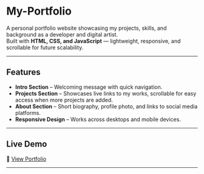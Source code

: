 # My-Portfolio

A personal portfolio website showcasing my projects, skills, and background as a developer and digital artist.  
Built with **HTML, CSS, and JavaScript** — lightweight, responsive, and scrollable for future scalability.

---

##  Features
- **Intro Section** – Welcoming message with quick navigation.
- **Projects Section** – Showcases live links to my works, scrollable for easy access when more projects are added.
- **About Section** – Short biography, profile photo, and links to social media platforms.
- **Responsive Design** – Works across desktops and mobile devices.

---

##  Live Demo
🔗 [View Portfolio](https://sbrlei02.github.io/My-Portfolio/)

---
